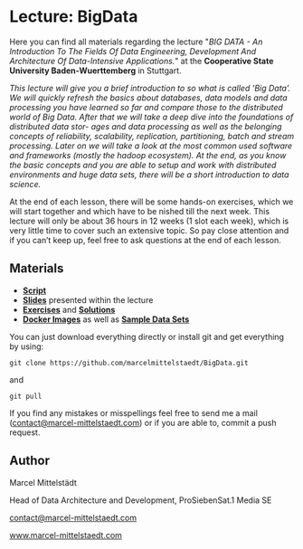 # Lecture: BigData
Here you can find all materials regarding the lecture "*BIG DATA - An Introduction To The Fields Of Data Engineering, Development And Architecture Of Data-Intensive Applications.*" at the **Cooperative State University Baden-Wuerttemberg** in Stuttgart.

*This lecture will give you a brief introduction to so what is called ’Big Data’. We will quickly refresh the basics about databases, data models and data processing you have learned so far and compare those to the distributed world of Big Data. After that we will take a deep dive into the foundations of distributed data stor- ages and data processing as well as the belonging concepts of reliability, scalability, replication, partitioning, batch and stream processing.
Later on we will take a look at the most common used software and frameworks (mostly the hadoop ecosystem).
At the end, as you know the basic concepts and you are able to setup and work with distributed environments and huge data sets, there will be a short introduction to data science.*

At the end of each lesson, there will be some hands-on exercises, which we will start together and which have to be  nished till the next week. This lecture will only be about 36 hours in 12 weeks (1 slot each week), which is very little time to cover such an extensive topic. So pay close attention and if you can’t keep up, feel free to ask questions at the end of each lesson.

## Materials 
* [**Script**](https://github.com/marcelmittelstaedt/BigData/tree/master/script/document.pdf)
* [**Slides**](https://github.com/marcelmittelstaedt/BigData/tree/master/slides) presented within the lecture
* [**Exercises**](https://github.com/marcelmittelstaedt/BigData/tree/master/exercises) and [**Solutions**](https://github.com/marcelmittelstaedt/BigData/tree/master/solutions)
* [**Docker Images**](https://github.com/marcelmittelstaedt/BigData/tree/master/materials) as well as [**Sample Data Sets**](https://github.com/marcelmittelstaedt/BigData/tree/master/materials)


You can just download everything directly or install git and get everything by using:
```
git clone https://github.com/marcelmittelstaedt/BigData.git
```
and
```
git pull
```

If you  find any mistakes or misspellings feel free to send me a mail (contact@marcel-mittelstaedt.com) or if you are able to, commit a push request.

## Author
Marcel Mittelstädt

Head of Data Architecture and Development, ProSiebenSat.1 Media SE

contact@marcel-mittelstaedt.com

www.marcel-mittelstaedt.com

